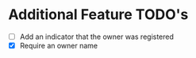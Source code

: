 # Additional Feature TODO's

- [ ] Add an indicator that the owner was registered
- [x] Require an owner name